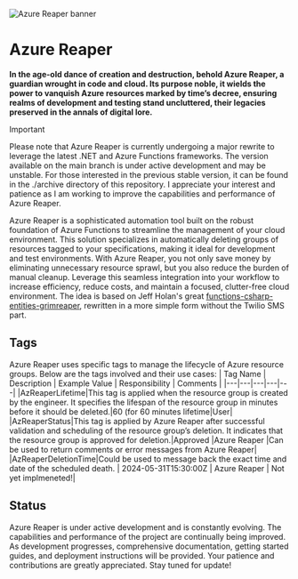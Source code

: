 ![Azure Reaper banner](./assets/reaper_banner.png)

# Azure Reaper

**In the age-old dance of creation and destruction, behold Azure Reaper, a guardian wrought in code and cloud. Its purpose noble, it wields the power to vanquish Azure resources marked by time’s decree, ensuring realms of development and testing stand uncluttered, their legacies preserved in the annals of digital lore.**

> [!IMPORTANT]
> Please note that Azure Reaper is currently undergoing a major rewrite to leverage the latest .NET and Azure Functions frameworks. The version available on the main branch is under active development and may be unstable. For those interested in the previous stable version, it can be found in the ./archive directory of this repository. I appreciate your interest and patience as I am working to improve the capabilities and performance of Azure Reaper.

Azure Reaper is a sophisticated automation tool built on the robust foundation of Azure Functions to streamline the management of your cloud environment. This solution specializes in automatically deleting groups of resources tagged to your specifications, making it ideal for development and test environments. With Azure Reaper, you not only save money by eliminating unnecessary resource sprawl, but you also reduce the burden of manual cleanup. Leverage this seamless integration into your workflow to increase efficiency, reduce costs, and maintain a focused, clutter-free cloud environment.
The idea is based on Jeff Holan's great [functions-csharp-entities-grimreaper](https://github.com/jeffhollan/functions-csharp-entities-grimreaper), rewritten in a more simple form without the Twilio SMS part. 

## Tags
Azure Reaper uses specific tags to manage the lifecycle of Azure resource groups. Below are the tags involved and their use cases:
| Tag Name  |  Description | Example Value  |  Responsibility | Comments |
|---|---|---|---|---|
|AzReaperLifetime|This tag is applied when the resource group is created by the engineer. It specifies the lifespan of the resource group in minutes before it should be deleted.|60 (for 60 minutes lifetime|User|
|AzReaperStatus|This tag is applied by Azure Reaper after successful validation and scheduling of the resource group’s deletion. It indicates that the resource group is approved for deletion.|Approved |Azure Reaper |Can be used to return comments or error messages from Azure Reaper|
|AzReaperDeletionTime|Could be used to message back the exact time and date of the scheduled death.  | 2024-05-31T15:30:00Z  | Azure Reaper  | Not yet implmeneted!|

## Status
Azure Reaper is under active development and is constantly evolving. The capabilities and performance of the project are continually being improved. As development progresses, comprehensive documentation, getting started guides, and deployment instructions will be provided. Your patience and contributions are greatly appreciated. Stay tuned for update!

